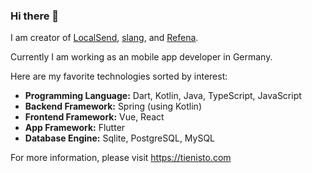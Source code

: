 ### Hi there 👋

I am creator of [LocalSend](https://github.com/localsend/localsend), [slang](https://github.com/slang-i18n/slang), and [Refena](https://github.com/refena/refena).

Currently I am working as an mobile app developer in Germany.

Here are my favorite technologies sorted by interest:

- **Programming Language:** Dart, Kotlin, Java, TypeScript, JavaScript
- **Backend Framework:** Spring (using Kotlin)
- **Frontend Framework:** Vue, React
- **App Framework:** Flutter
- **Database Engine:** Sqlite, PostgreSQL, MySQL

For more information, please visit https://tienisto.com
